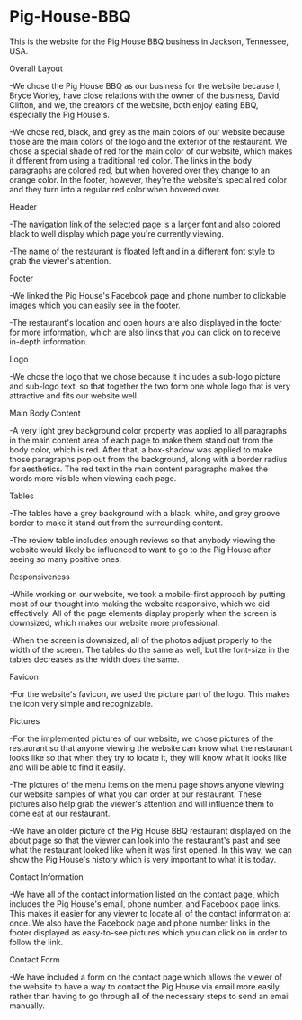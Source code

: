# Pig-House-BBQ
This is the website for the Pig House BBQ business in Jackson, Tennessee, USA.

Overall Layout

-We chose the Pig House BBQ as our business for the website because I, Bryce Worley, have close relations with the owner of the business, David Clifton, and we,  the creators of the website, both enjoy eating BBQ, especially the Pig House's.

-We chose red, black, and grey as the main colors of our website because those are the main colors of the logo and the exterior of the restaurant. We chose a special shade of red for the main color of our website, which makes it different from using a traditional red color. The links in the body paragraphs are colored red, but when hovered over they change to an orange color. In the footer, however, they're the website's special red color and they turn into a regular red color when hovered over.

Header

-The navigation link of the selected page is a larger font and also colored black to well display which page you're currently viewing.

-The name of the restaurant is floated left and in a different font style to grab the viewer's attention.

Footer

-We linked the Pig House's Facebook page and phone number to clickable images which you can easily see in the footer.

-The restaurant's location and open hours are also displayed in the footer for more information, which are also links that you can click on to receive in-depth information.

Logo

-We chose the logo that we chose because it includes a sub-logo picture and sub-logo text, so that together the two form one whole logo that is very attractive and fits our website well.

Main Body Content

-A very light grey background color property was applied to all paragraphs in the main content area of each page to make them stand out from the body color, which is red. After that, a box-shadow was applied to make those paragraphs pop out from the background, along with a border radius for aesthetics. The red text in the main content paragraphs makes the words more visible when viewing each page. 

Tables

-The tables have a grey background with a black, white, and grey groove border to make it stand out from the surrounding content.

-The review table includes enough reviews so that anybody viewing the website would likely be influenced to want to go to the Pig House after seeing so many positive ones.

Responsiveness

-While working on our website, we took a mobile-first approach by putting most of our thought into making the website responsive, which we did effectively. All of the page elements display properly when the screen is downsized, which makes our website more professional.

-When the screen is downsized, all of the photos adjust properly to the width of the screen. The tables do the same as well, but the font-size in the tables decreases as the width does the same.

Favicon

-For the website's favicon, we used the picture part of the logo. This makes the icon very simple and recognizable.

Pictures

-For the implemented pictures of our website, we chose pictures of the restaurant so that anyone viewing the website can know what the restaurant looks like so that when they try to locate it, they will know what it looks like and will be able to find it easily.

-The pictures of the menu items on the menu page shows anyone viewing our website samples of what you can order at our restaurant. These pictures also help grab the viewer's attention and will influence them to come eat at our restaurant.

-We have an older picture of the Pig House BBQ restaurant displayed on the about page so that the viewer can look into the restaurant's past and see what the restaurant looked like when it was first opened. In this way, we can show the Pig House's history which is very important to what it is today.

Contact Information

-We have all of the contact information listed on the contact page, which includes the Pig House's email, phone number, and Facebook page links. This makes it easier for any viewer to locate all of the contact information at once. We also have the Facebook page and phone number links in the footer displayed as easy-to-see pictures which you can click on in order to follow the link.

Contact Form

-We have included a form on the contact page which allows the viewer of the website to have a way to contact the Pig House via email more easily, rather than having to go through all of the necessary steps to send an email manually.
